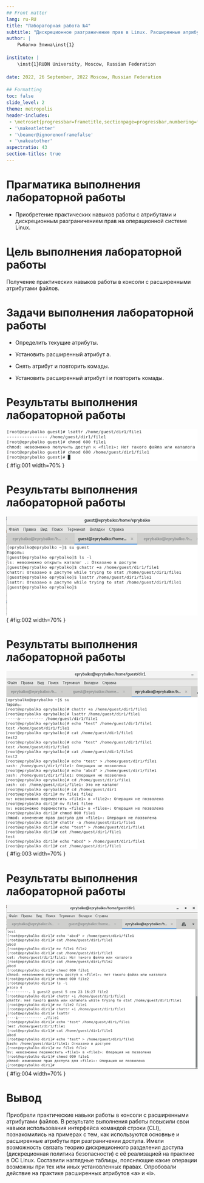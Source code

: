 ```yaml
---
## Front matter
lang: ru-RU
title: "Лабораторная работа №4"
subtitle: "Дискреционное разграничение прав в Linux. Расширенные атрибуты"
author: |
    Рыбалко Элина\inst{1}

institute: |
	\inst{1}RUDN University, Moscow, Russian Federation
  
date: 2022, 26 September, 2022 Moscow, Russian Federation  

## Formatting
toc: false
slide_level: 2
theme: metropolis
header-includes: 
 - \metroset{progressbar=frametitle,sectionpage=progressbar,numbering=fraction}
 - '\makeatletter'
 - '\beamer@ignorenonframefalse'
 - '\makeatother'
aspectratio: 43
section-titles: true
---
```


# Прагматика выполнения лабораторной работы 

 - Приобретение практических навыков работы с атрибутами и дискреционным разграничением прав на операционной системе Linux.

# Цель выполнения лабораторной работы

 Получение практических навыков работы в консоли  с расширенными атрибутами файлов.

# Задачи выполнения лабораторной работы

- Определить текущие атрибуты.

- Установить расширенный атрибут a.

- Снять атрибут и повторить комады.

- Установить расширенный атрибут i и повторить комады.

# Результаты выполнения лабораторной работы
 
![Определение и установка атрибутов](image/fig001.png){ #fig:001 width=70% } 

# Результаты выполнения лабораторной работы

![Установка расширенных атрибутов](image/fig002.png){ #fig:002 width=70% }

# Результаты выполнения лабораторной работы

![Последовательное выполнение команд](image/fig003.png){ #fig:003 width=70% } 

# Результаты выполнения лабораторной работы 

![Последовательное выполнение команд](image/fig004.png){ #fig:004 width=70% }

# Вывод

Приобрели практические навыки работы в консоли с расширенными атрибутами файлов. 
В результате выполнения работы повысили свои навыки использования интерфейса командой строки (CLI), познакомились на примерах с тем, как используются основные и расширенные атрибуты при разграничении
доступа. Имели возможность связать теорию дискреционного разделения доступа (дискреционная политика безопасности) с её реализацией на практике в ОС Linux. Составили наглядные таблицы, поясняющие какие операции возможны при тех или иных установленных правах. Опробовали действие на практике расширенных атрибутов «а» и «i».
